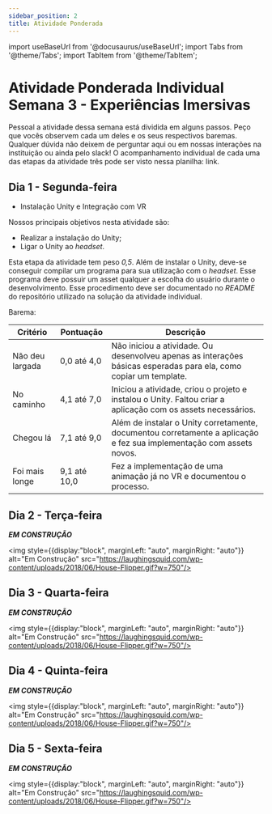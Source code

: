 ```yaml
---
sidebar_position: 2
title: Atividade Ponderada
---
```


import useBaseUrl from '@docusaurus/useBaseUrl';
import Tabs from '@theme/Tabs';
import TabItem from '@theme/TabItem';

# Atividade Ponderada Individual Semana 3 - Experiências Imersivas

Pessoal a atividade dessa semana está dividida em alguns passos. Peço que vocês observem cada um deles e os seus respectivos baremas. Qualquer dúvida não deixem de perguntar aqui ou em nossas interações na instituição ou ainda pelo slack!
O acompanhamento individual de cada uma das etapas da atividade três pode ser visto nessa planilha: link.

## Dia 1 - Segunda-feira

- Instalação Unity e Integração com VR

Nossos principais objetivos nesta atividade são:
- Realizar a instalação do Unity;
- Ligar o Unity ao *headset*.

Esta etapa da atividade tem peso *0,5*. Além de instalar o Unity, deve-se conseguir compilar um programa para sua utilização com o *headset*. Esse programa deve possuir um asset qualquer a escolha do usuário durante o desenvolvimento. Esse procedimento deve ser documentado no *README* do repositório utilizado na solução da atividade individual.

Barema:

| Critério      | Pontuação | Descrição                                      |
|---------------|-----------|-----------------------------------------------|
| Não deu largada   | 0,0 até 4,0         | Não iniciou a atividade. Ou desenvolveu apenas as interações básicas esperadas para ela, como copiar um template.    |
| No caminho        | 4,1 até 7,0         | Iniciou a atividade, criou o projeto e instalou o Unity. Faltou criar a aplicação com os assets necessários.         |
| Chegou lá         | 7,1 até 9,0         | Além de instalar o Unity corretamente, documentou corretamente a aplicação e fez sua implementação com assets novos. |
| Foi mais longe    | 9,1 até 10,0        | Fez a implementação de uma animação já no VR e documentou o processo.                                                |




## Dia 2 - Terça-feira

***EM CONSTRUÇÃO***

<img style={{display:"block", marginLeft: "auto", marginRight: "auto"}} alt="Em Construção" src="https://laughingsquid.com/wp-content/uploads/2018/06/House-Flipper.gif?w=750"/>

## Dia 3 - Quarta-feira

***EM CONSTRUÇÃO***

<img style={{display:"block", marginLeft: "auto", marginRight: "auto"}} alt="Em Construção" src="https://laughingsquid.com/wp-content/uploads/2018/06/House-Flipper.gif?w=750"/>

## Dia 4 - Quinta-feira

***EM CONSTRUÇÃO***

<img style={{display:"block", marginLeft: "auto", marginRight: "auto"}} alt="Em Construção" src="https://laughingsquid.com/wp-content/uploads/2018/06/House-Flipper.gif?w=750"/>

## Dia 5 - Sexta-feira

***EM CONSTRUÇÃO***

<img style={{display:"block", marginLeft: "auto", marginRight: "auto"}} alt="Em Construção" src="https://laughingsquid.com/wp-content/uploads/2018/06/House-Flipper.gif?w=750"/>
